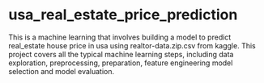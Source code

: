 # usa_real_estate_price_prediction
This is a machine learning that involves building a model to predict real_estate house price in usa using realtor-data.zip.csv from kaggle. This project covers all the typical machine learning steps, including data exploration, preprocessing, preparation, feature engineering model selection and model evaluation.


